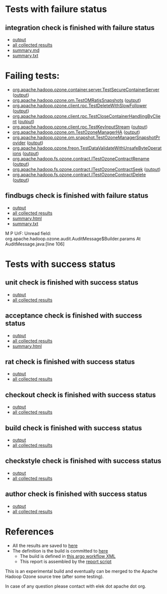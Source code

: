 # Tests with failure status

## integration check is finished with failure status

   * [output](https://raw.githubusercontent.com/elek/ozone-ci-q4/master/trunk/trunk-nightly-20191020-r5wzl/integration/output.log)
   * [all collected results](https://github.com/elek/ozone-ci-q4/tree/master/trunk/trunk-nightly-20191020-r5wzl/integration)
   * [summary.md](https://github.com/elek/ozone-ci-q4/tree/master/trunk/trunk-nightly-20191020-r5wzl/integration/summary.md)
   * [summary.txt](https://github.com/elek/ozone-ci-q4/tree/master/trunk/trunk-nightly-20191020-r5wzl/integration/summary.txt)

# Failing tests: 

 * [org.apache.hadoop.ozone.container.server.TestSecureContainerServer](hadoop-ozone/integration-test/org.apache.hadoop.ozone.container.server.TestSecureContainerServer.txt) ([output](hadoop-ozone/integration-test/org.apache.hadoop.ozone.container.server.TestSecureContainerServer-output.txt))
 * [org.apache.hadoop.ozone.om.TestOMRatisSnapshots](hadoop-ozone/integration-test/org.apache.hadoop.ozone.om.TestOMRatisSnapshots.txt) ([output](hadoop-ozone/integration-test/org.apache.hadoop.ozone.om.TestOMRatisSnapshots-output.txt))
 * [org.apache.hadoop.ozone.client.rpc.TestDeleteWithSlowFollower](hadoop-ozone/integration-test/org.apache.hadoop.ozone.client.rpc.TestDeleteWithSlowFollower.txt) ([output](hadoop-ozone/integration-test/org.apache.hadoop.ozone.client.rpc.TestDeleteWithSlowFollower-output.txt))
 * [org.apache.hadoop.ozone.client.rpc.TestCloseContainerHandlingByClient](hadoop-ozone/integration-test/org.apache.hadoop.ozone.client.rpc.TestCloseContainerHandlingByClient.txt) ([output](hadoop-ozone/integration-test/org.apache.hadoop.ozone.client.rpc.TestCloseContainerHandlingByClient-output.txt))
 * [org.apache.hadoop.ozone.client.rpc.TestKeyInputStream](hadoop-ozone/integration-test/org.apache.hadoop.ozone.client.rpc.TestKeyInputStream.txt) ([output](hadoop-ozone/integration-test/org.apache.hadoop.ozone.client.rpc.TestKeyInputStream-output.txt))
 * [org.apache.hadoop.ozone.om.TestOzoneManagerHA](hadoop-ozone/integration-test/org.apache.hadoop.ozone.om.TestOzoneManagerHA.txt) ([output](hadoop-ozone/integration-test/org.apache.hadoop.ozone.om.TestOzoneManagerHA-output.txt))
 * [org.apache.hadoop.ozone.om.snapshot.TestOzoneManagerSnapshotProvider](hadoop-ozone/integration-test/org.apache.hadoop.ozone.om.snapshot.TestOzoneManagerSnapshotProvider.txt) ([output](hadoop-ozone/integration-test/org.apache.hadoop.ozone.om.snapshot.TestOzoneManagerSnapshotProvider-output.txt))
 * [org.apache.hadoop.ozone.freon.TestDataValidateWithUnsafeByteOperations](hadoop-ozone/tools/org.apache.hadoop.ozone.freon.TestDataValidateWithUnsafeByteOperations.txt) ([output](hadoop-ozone/tools/org.apache.hadoop.ozone.freon.TestDataValidateWithUnsafeByteOperations-output.txt))
 * [org.apache.hadoop.fs.ozone.contract.ITestOzoneContractRename](hadoop-ozone/ozonefs/org.apache.hadoop.fs.ozone.contract.ITestOzoneContractRename.txt) ([output](hadoop-ozone/ozonefs/org.apache.hadoop.fs.ozone.contract.ITestOzoneContractRename-output.txt))
 * [org.apache.hadoop.fs.ozone.contract.ITestOzoneContractSeek](hadoop-ozone/ozonefs/org.apache.hadoop.fs.ozone.contract.ITestOzoneContractSeek.txt) ([output](hadoop-ozone/ozonefs/org.apache.hadoop.fs.ozone.contract.ITestOzoneContractSeek-output.txt))
 * [org.apache.hadoop.fs.ozone.contract.ITestOzoneContractDelete](hadoop-ozone/ozonefs/org.apache.hadoop.fs.ozone.contract.ITestOzoneContractDelete.txt) ([output](hadoop-ozone/ozonefs/org.apache.hadoop.fs.ozone.contract.ITestOzoneContractDelete-output.txt))

## findbugs check is finished with failure status

   * [output](https://raw.githubusercontent.com/elek/ozone-ci-q4/master/trunk/trunk-nightly-20191020-r5wzl/findbugs/output.log)
   * [all collected results](https://github.com/elek/ozone-ci-q4/tree/master/trunk/trunk-nightly-20191020-r5wzl/findbugs)
   * [summary.html](https://elek.github.io/ozone-ci-q4/trunk/trunk-nightly-20191020-r5wzl/findbugs/summary.html)
   * [summary.txt](https://github.com/elek/ozone-ci-q4/tree/master/trunk/trunk-nightly-20191020-r5wzl/findbugs/summary.txt)

M P UrF: Unread field: org.apache.hadoop.ozone.audit.AuditMessage$Builder.params  At AuditMessage.java:[line 106]


# Tests with success status

## unit check is finished with success status

   * [output](https://raw.githubusercontent.com/elek/ozone-ci-q4/master/trunk/trunk-nightly-20191020-r5wzl/unit/output.log)
   * [all collected results](https://github.com/elek/ozone-ci-q4/tree/master/trunk/trunk-nightly-20191020-r5wzl/unit)


## acceptance check is finished with success status

   * [output](https://raw.githubusercontent.com/elek/ozone-ci-q4/master/trunk/trunk-nightly-20191020-r5wzl/acceptance/output.log)
   * [all collected results](https://github.com/elek/ozone-ci-q4/tree/master/trunk/trunk-nightly-20191020-r5wzl/acceptance)
   * [summary.html](https://elek.github.io/ozone-ci-q4/trunk/trunk-nightly-20191020-r5wzl/acceptance/summary.html)


## rat check is finished with success status

   * [output](https://raw.githubusercontent.com/elek/ozone-ci-q4/master/trunk/trunk-nightly-20191020-r5wzl/rat/output.log)
   * [all collected results](https://github.com/elek/ozone-ci-q4/tree/master/trunk/trunk-nightly-20191020-r5wzl/rat)


## checkout check is finished with success status

   * [output](https://raw.githubusercontent.com/elek/ozone-ci-q4/master/trunk/trunk-nightly-20191020-r5wzl/checkout/output.log)
   * [all collected results](https://github.com/elek/ozone-ci-q4/tree/master/trunk/trunk-nightly-20191020-r5wzl/checkout)


## build check is finished with success status

   * [output](https://raw.githubusercontent.com/elek/ozone-ci-q4/master/trunk/trunk-nightly-20191020-r5wzl/build/output.log)
   * [all collected results](https://github.com/elek/ozone-ci-q4/tree/master/trunk/trunk-nightly-20191020-r5wzl/build)


## checkstyle check is finished with success status

   * [output](https://raw.githubusercontent.com/elek/ozone-ci-q4/master/trunk/trunk-nightly-20191020-r5wzl/checkstyle/output.log)
   * [all collected results](https://github.com/elek/ozone-ci-q4/tree/master/trunk/trunk-nightly-20191020-r5wzl/checkstyle)


## author check is finished with success status

   * [output](https://raw.githubusercontent.com/elek/ozone-ci-q4/master/trunk/trunk-nightly-20191020-r5wzl/author/output.log)
   * [all collected results](https://github.com/elek/ozone-ci-q4/tree/master/trunk/trunk-nightly-20191020-r5wzl/author)




# References

 * All the results are saved to [here](https://github.com/elek/ozone-ci-q4/tree/master/trunk/trunk-nightly-20191020-r5wzl/)
 * The definition is the build is committed to [here](https://github.com/elek/argo-ozone)
    * The build is defined in [this argo workflow XML](https://github.com/elek/argo-ozone/blob/master/ozone-build.yaml)
    * This report is assembled by the [report script](https://github.com/elek/argo-ozone/blob/master/scripts/report.sh)

This is an experimental build and eventually can be merged to the Apache Hadoop Ozone source tree (after some testing).

In case of any question please contact with elek dot apache dot org.

